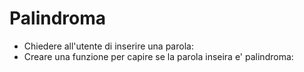 # Palindroma

- Chiedere all'utente di inserire una parola:
- Creare una funzione per capire se la parola inseira e' palindroma:
